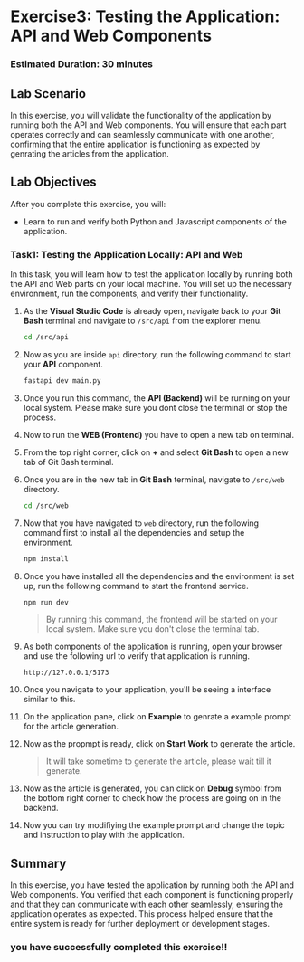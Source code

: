 # Exercise3: Testing the Application: API and Web Components

### Estimated Duration: 30 minutes

## Lab Scenario

In this exercise, you will validate the functionality of the application by running both the API and Web components. You will ensure that each part operates correctly and can seamlessly communicate with one another, confirming that the entire application is functioning as expected by genrating the articles from the application.

## Lab Objectives

After you complete this exercise, you will:

 -  Learn to run and verify both Python and Javascript components of the application.

### Task1: Testing the Application Locally: API and Web

In this task, you will learn how to test the application locally by running both the API and Web parts on your local machine. You will set up the necessary environment, run the components, and verify their functionality.

1. As the **Visual Studio Code** is already open, navigate back to your **Git Bash** terminal and navigate to `/src/api` from the explorer menu. 

   ```bash
   cd /src/api
   ```

1. Now as you are inside `api` directory, run the following command to start your **API** component.

   ```bash
   fastapi dev main.py
   ```

1. Once you run this command, the **API (Backend)** will be running on your local system. Please make sure you dont close the terminal or stop the process.

1. Now to run the **WEB (Frontend)** you have to open a new tab on terminal.

1. From the top right corner, click on **+** and select **Git Bash** to open a new tab of Git Bash terminal.

1. Once you are in the new tab in **Git Bash** terminal, navigate to `/src/web` directory.

   ```bash
   cd /src/web
   ```

1. Now that you have navigated to `web` directory, run the following command first to install all the dependencies and setup the environment.

   ```bash
   npm install
   ```

1. Once you have installed all the dependencies and the environment is set up, run the following command to start the frontend service.

   ```bash
   npm run dev
   ```
   
   >By running this command, the frontend will be started on your local system. Make sure you don't close the terminal tab.

1. As both components of the application is running, open your browser and use the following url to verify that application is running.

   ```
   http://127.0.0.1/5173
   ```

1. Once you navigate to your application, you'll be seeing a interface similar to this.

1. On the application pane, click on **Example** to genrate a example prompt for the article generation. 

1. Now as the propmpt is ready, click on **Start Work** to generate the article.

   >It will take sometime to generate the article, please wait till it generate.

1. Now as the article is generated, you can click on **Debug** symbol from the bottom right corner to check how the process are going on in the backend.

1. Now you can try modifiying the example prompt and change the topic and instruction to play with the application.

## Summary

In this exercise, you have tested the application by running both the API and Web components. You verified that each component is functioning properly and that they can communicate with each other seamlessly, ensuring the application operates as expected. This process helped ensure that the entire system is ready for further deployment or development stages.

### you have successfully completed this exercise!!